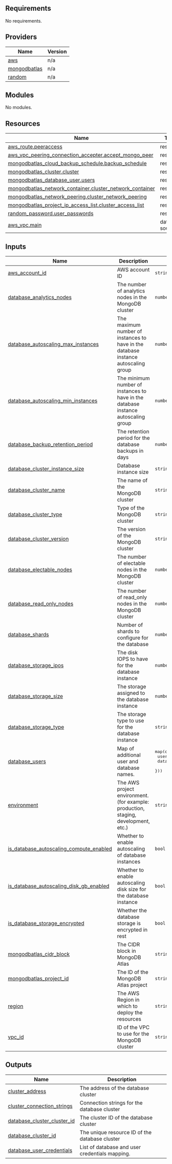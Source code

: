 ## Requirements

No requirements.

## Providers

| Name | Version |
|------|---------|
| <a name="provider_aws"></a> [aws](#provider\_aws) | n/a |
| <a name="provider_mongodbatlas"></a> [mongodbatlas](#provider\_mongodbatlas) | n/a |
| <a name="provider_random"></a> [random](#provider\_random) | n/a |

## Modules

No modules.

## Resources

| Name | Type |
|------|------|
| [aws_route.peeraccess](https://registry.terraform.io/providers/hashicorp/aws/latest/docs/resources/route) | resource |
| [aws_vpc_peering_connection_accepter.accept_mongo_peer](https://registry.terraform.io/providers/hashicorp/aws/latest/docs/resources/vpc_peering_connection_accepter) | resource |
| [mongodbatlas_cloud_backup_schedule.backup_schedule](https://registry.terraform.io/providers/mongodb/mongodbatlas/latest/docs/resources/cloud_backup_schedule) | resource |
| [mongodbatlas_cluster.cluster](https://registry.terraform.io/providers/mongodb/mongodbatlas/latest/docs/resources/cluster) | resource |
| [mongodbatlas_database_user.users](https://registry.terraform.io/providers/mongodb/mongodbatlas/latest/docs/resources/database_user) | resource |
| [mongodbatlas_network_container.cluster_network_container](https://registry.terraform.io/providers/mongodb/mongodbatlas/latest/docs/resources/network_container) | resource |
| [mongodbatlas_network_peering.cluster_network_peering](https://registry.terraform.io/providers/mongodb/mongodbatlas/latest/docs/resources/network_peering) | resource |
| [mongodbatlas_project_ip_access_list.cluster_access_list](https://registry.terraform.io/providers/mongodb/mongodbatlas/latest/docs/resources/project_ip_access_list) | resource |
| [random_password.user_passwords](https://registry.terraform.io/providers/hashicorp/random/latest/docs/resources/password) | resource |
| [aws_vpc.main](https://registry.terraform.io/providers/hashicorp/aws/latest/docs/data-sources/vpc) | data source |

## Inputs

| Name | Description | Type | Default | Required |
|------|-------------|------|---------|:--------:|
| <a name="input_aws_account_id"></a> [aws\_account\_id](#input\_aws\_account\_id) | AWS account ID | `string` | n/a | yes |
| <a name="input_database_analytics_nodes"></a> [database\_analytics\_nodes](#input\_database\_analytics\_nodes) | The number of analytics nodes in the MongoDB cluster | `number` | `null` | no |
| <a name="input_database_autoscaling_max_instances"></a> [database\_autoscaling\_max\_instances](#input\_database\_autoscaling\_max\_instances) | The maximum number of instances to have in the database instance autoscaling group | `number` | `3` | no |
| <a name="input_database_autoscaling_min_instances"></a> [database\_autoscaling\_min\_instances](#input\_database\_autoscaling\_min\_instances) | The minimum number of instances to have in the database instance autoscaling group | `number` | `1` | no |
| <a name="input_database_backup_retention_period"></a> [database\_backup\_retention\_period](#input\_database\_backup\_retention\_period) | The retention period for the database backups in days | `number` | `35` | no |
| <a name="input_database_cluster_instance_size"></a> [database\_cluster\_instance\_size](#input\_database\_cluster\_instance\_size) | Database instance size | `string` | `"M10"` | no |
| <a name="input_database_cluster_name"></a> [database\_cluster\_name](#input\_database\_cluster\_name) | The name of the MongoDB cluster | `string` | n/a | yes |
| <a name="input_database_cluster_type"></a> [database\_cluster\_type](#input\_database\_cluster\_type) | Type of the MongoDB cluster | `string` | `"REPLICASET"` | no |
| <a name="input_database_cluster_version"></a> [database\_cluster\_version](#input\_database\_cluster\_version) | The version of the MongoDB cluster | `string` | `"7.0"` | no |
| <a name="input_database_electable_nodes"></a> [database\_electable\_nodes](#input\_database\_electable\_nodes) | The number of electable nodes in the MongoDB cluster | `number` | `3` | no |
| <a name="input_database_read_only_nodes"></a> [database\_read\_only\_nodes](#input\_database\_read\_only\_nodes) | The number of read\_only nodes in the MongoDB cluster | `number` | `null` | no |
| <a name="input_database_shards"></a> [database\_shards](#input\_database\_shards) | Number of shards to configure for the database | `number` | `1` | no |
| <a name="input_database_storage_ipos"></a> [database\_storage\_ipos](#input\_database\_storage\_ipos) | The disk IOPS to have for the database instance | `number` | `null` | no |
| <a name="input_database_storage_size"></a> [database\_storage\_size](#input\_database\_storage\_size) | The storage assigned to the database instance | `number` | `null` | no |
| <a name="input_database_storage_type"></a> [database\_storage\_type](#input\_database\_storage\_type) | The storage type to use for the database instance | `string` | `null` | no |
| <a name="input_database_users"></a> [database\_users](#input\_database\_users) | Map of additional user and database names. | <pre>map(object({<br/>    username       = string<br/>    database       = string<br/>  }))</pre> | `{}` | no |
| <a name="input_environment"></a> [environment](#input\_environment) | The AWS project environment. (for example: production, staging, development, etc.) | `string` | n/a | yes |
| <a name="input_is_database_autoscaling_compute_enabled"></a> [is\_database\_autoscaling\_compute\_enabled](#input\_is\_database\_autoscaling\_compute\_enabled) | Whether to enable autoscaling of database instances | `bool` | `false` | no |
| <a name="input_is_database_autoscaling_disk_gb_enabled"></a> [is\_database\_autoscaling\_disk\_gb\_enabled](#input\_is\_database\_autoscaling\_disk\_gb\_enabled) | Whether to enable autoscaling disk size for the database instance | `bool` | `true` | no |
| <a name="input_is_database_storage_encrypted"></a> [is\_database\_storage\_encrypted](#input\_is\_database\_storage\_encrypted) | Whether the database storage is encrypted in rest | `bool` | `true` | no |
| <a name="input_mongodbatlas_cidr_block"></a> [mongodbatlas\_cidr\_block](#input\_mongodbatlas\_cidr\_block) | The CIDR block in MongoDB Atlas | `string` | n/a | yes |
| <a name="input_mongodbatlas_project_id"></a> [mongodbatlas\_project\_id](#input\_mongodbatlas\_project\_id) | The ID of the MongoDB Atlas project | `string` | n/a | yes |
| <a name="input_region"></a> [region](#input\_region) | The AWS Region in which to deploy the resources | `string` | n/a | yes |
| <a name="input_vpc_id"></a> [vpc\_id](#input\_vpc\_id) | ID of the VPC to use for the MongoDB cluster | `string` | n/a | yes |

## Outputs

| Name | Description |
|------|-------------|
| <a name="output_cluster_address"></a> [cluster\_address](#output\_cluster\_address) | The address of the database cluster |
| <a name="output_cluster_connection_strings"></a> [cluster\_connection\_strings](#output\_cluster\_connection\_strings) | Connection strings for the database cluster |
| <a name="output_database_cluster_cluster_id"></a> [database\_cluster\_cluster\_id](#output\_database\_cluster\_cluster\_id) | The cluster ID of the database cluster |
| <a name="output_database_cluster_id"></a> [database\_cluster\_id](#output\_database\_cluster\_id) | The unique resource ID of the database cluster |
| <a name="output_database_user_credentials"></a> [database\_user\_credentials](#output\_database\_user\_credentials) | List of database and user credentials mapping. |
